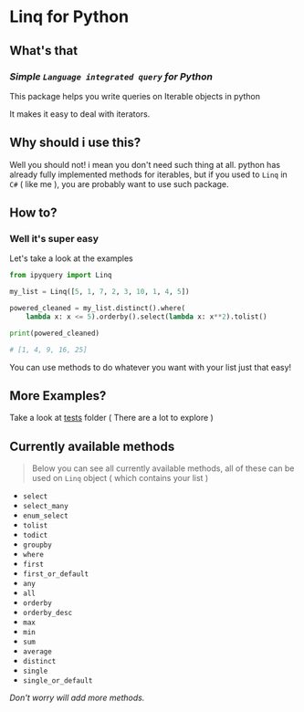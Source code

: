 # Linq for Python

## What's that

### _Simple `Language integrated query` for Python_

This package helps you write queries on Iterable objects in python

It makes it easy to deal with iterators.

## Why should i use this?

Well you should not! i mean you don't need such thing at all. python has already fully implemented methods for iterables, but if you used to `Linq` in `C#` ( like me ), you are probably want to use such package.

## How to?

### Well it's super easy

Let's take a look at the examples

```py
from ipyquery import Linq

my_list = Linq([5, 1, 7, 2, 3, 10, 1, 4, 5])

powered_cleaned = my_list.distinct().where(
    lambda x: x <= 5).orderby().select(lambda x: x**2).tolist()

print(powered_cleaned)

# [1, 4, 9, 16, 25]
```

You can use methods to do whatever you want with your list just that easy!

## More Examples?

Take a look at [tests](tests/test_linq.py) folder ( There are a lot to explore )

## Currently available methods

> Below you can see all currently available methods, all of these can be used on `Linq` object ( which contains your list )

- `select`
- `select_many`
- `enum_select`
- `tolist`
- `todict`
- `groupby`
- `where`
- `first`
- `first_or_default`
- `any`
- `all`
- `orderby`
- `orderby_desc`
- `max`
- `min`
- `sum`
- `average`
- `distinct`
- `single`
- `single_or_default`

_Don't worry will add more methods._
